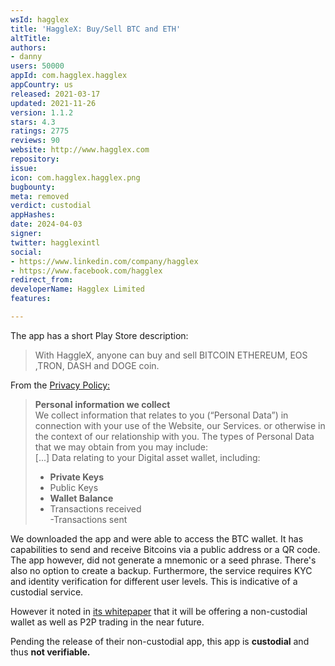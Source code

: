 ```yaml
---
wsId: hagglex
title: 'HaggleX: Buy/Sell BTC and ETH'
altTitle: 
authors:
- danny
users: 50000
appId: com.hagglex.hagglex
appCountry: us
released: 2021-03-17
updated: 2021-11-26
version: 1.1.2
stars: 4.3
ratings: 2775
reviews: 90
website: http://www.hagglex.com
repository: 
issue: 
icon: com.hagglex.hagglex.png
bugbounty: 
meta: removed
verdict: custodial
appHashes: 
date: 2024-04-03
signer: 
twitter: hagglexintl
social:
- https://www.linkedin.com/company/hagglex
- https://www.facebook.com/hagglex
redirect_from: 
developerName: Hagglex Limited
features: 

---
```


The app has a short Play Store description:

> With HaggleX, anyone can buy and sell BITCOIN ETHEREUM, EOS ,TRON, DASH and DOGE coin.

From the [Privacy Policy:](https://hagglex.com/docs/privacy-policy.pdf)

> **Personal information we collect**<br>
We collect information that relates to you (“Personal Data”) in connection with your use of the Website, our Services. or otherwise in the context of our relationship with you. The types of Personal Data that we may obtain from you may include: <br> [...]
> Data relating to your Digital asset wallet, including:
> - **Private Keys**<br>
> - Public Keys<br>
> - **Wallet Balance**<br>
> - Transactions received<br>
-Transactions sent

We downloaded the app and were able to access the BTC wallet. It has capabilities to send and receive Bitcoins via a public address or a QR code. The app however, did not generate a mnemonic or a seed phrase. There's also no option to create a backup. Furthermore, the service requires KYC and identity verification for different user levels. This is indicative of a custodial service.

However it noted in [its whitepaper](https://hagglex.com/docs/hagglex-whitepaper.pdf) that it will be offering a non-custodial wallet as well as P2P trading in the near future.

Pending the release of their non-custodial app, this app is **custodial** and thus **not verifiable.**
